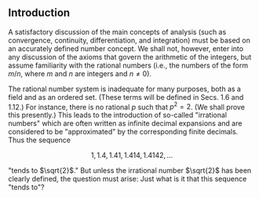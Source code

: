 ## Introduction

A satisfactory discussion of the main concepts of analysis (such as convergence, continuity, differentiation, and integration) must be based on an accurately defined number concept. We shall not, however, enter into any discussion of the axioms that govern the arithmetic of the integers, but assume familiarity with the rational numbers (i.e., the numbers of the form $m/n$, where $m$ and $n$ are integers and $n\neq 0$).

The rational number system is inadequate for many purposes, both as a field and as an ordered set. (These terms will be defined in Secs. 1.6 and 1.12.) For instance, there is no rational $p$ such that $p^{2}=2$. (We shall prove this presently.) This leads to the introduction of so-called "irrational numbers" which are often written as infinite decimal expansions and are considered to be "approximated" by the corresponding finite decimals. Thus the sequence

$$1,\,1.4,\,1.41,\,1.414,\,1.4142,\,\ldots$$

"tends to $\sqrt{2}$." But unless the irrational number $\sqrt{2}$ has been clearly defined, the question must arise: Just what is it that this sequence "tends to"?